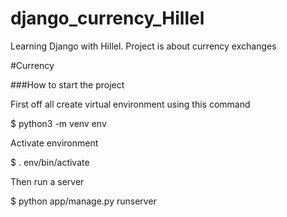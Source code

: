 # django_currency_Hillel
Learning Django with Hillel. Project is about currency exchanges

#Currency

###How to start the project

First off all create virtual environment using this command 

$ python3 -m venv env

Activate environment

$ . env/bin/activate

Then run a server

$ python app/manage.py runserver